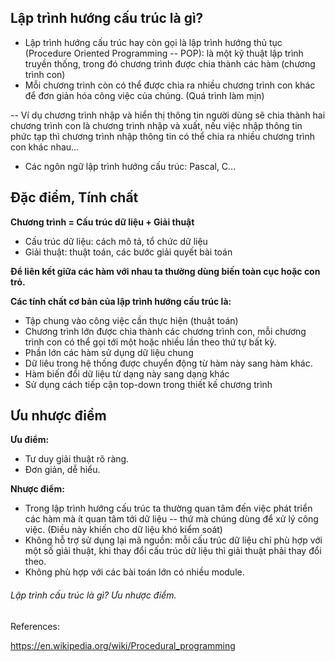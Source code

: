 Lập trình hướng cấu trúc là gì?
-------------------------------

-   Lập trình hướng cấu trúc hay còn gọi là lập trình hướng thủ tục (Procedure Oriented Programming -- POP): là một kỹ thuật lập trình truyền thống, trong đó chương trình được chia thành các hàm (chương trình con)
-   Mỗi chương trình còn có thể được chia ra nhiều chương trình con khác để đơn giản hóa công việc của chúng. (Quá trình làm mịn)

-- Ví dụ chương trình nhập và hiển thị thông tin người dùng sẽ chia thành hai chương trình con là chương trình nhập và xuất, nếu việc nhập thông tin phức tạp thì chương trình nhập thông tin có thể chia ra nhiều chương trình con khác nhau...

-   Các ngôn ngữ lập trình hướng cấu trúc: Pascal, C...

Đặc điểm, Tính chất
-------------------

**Chương trình = Cấu trúc dữ liệu + Giải thuật**

-   Cấu trúc dữ liệu: cách mô tả, tổ chức dữ liệu
-   Giải thuật: thuật toán, các bước giải quyết bài toán

**Để liên kết giữa các hàm với nhau ta thường dùng biến toàn cục hoặc con trỏ.**

**Các tính chất cơ bản của lập trình hướng cấu trúc là:**

-   Tập chung vào công việc cần thực hiện (thuật toán)
-   Chương trình lớn được chia thành các chương trình con, mỗi chương trình con có thể gọi tới một hoặc nhiều lần theo thứ tự bất kỳ.
-   Phần lớn các hàm sử dụng dữ liệu chung
-   Dữ liêu trong hệ thống được chuyển động từ hàm này sang hàm khác.
-   Hàm biến đổi dữ liệu từ dạng này sang dạng khác
-   Sử dụng cách tiếp cận top-down trong thiết kế chương trình

Ưu nhược điểm
-------------

**Ưu điểm:**

-   Tư duy giải thuật rõ ràng.
-   Đơn giản, dễ hiểu.

**Nhược điểm:**

-   Trong lập trình hướng cấu trúc ta thường quan tâm đến việc phát triển các hàm mà ít quan tâm tới dữ liệu -- thứ mà chúng dùng để xử lý công việc. (Điều này khiến cho dữ liệu khó kiểm soát)
-   Không hỗ trợ sử dụng lại mã nguồn: mỗi cấu trúc dữ liệu chỉ phù hợp với một số giải thuật, khi thay đổi cấu trúc dữ liệu thì giải thuật phải thay đổi theo.
-   Không phù hợp với các bài toán lớn có nhiều module.

###### Lập trình cấu trúc là gì? Ưu nhược điểm.

References:

<https://en.wikipedia.org/wiki/Procedural_programming>